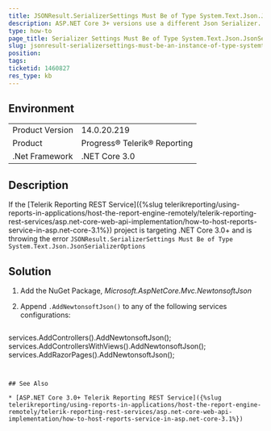 ```yaml
---
title: JSONResult.SerializerSettings Must Be of Type System.Text.Json.JsonSerializerOptions
description: ASP.NET Core 3+ versions use a different Json Serializer. Read this article to find out how to resolve this.
type: how-to
page_title: Serializer Settings Must Be of Type System.Text.Json.JsonSerializerOptions
slug: jsonresult-serializersettings-must-be-an-instance-of-type-systemtextjson-jsonserializeroptions
position: 
tags: 
ticketid: 1460827
res_type: kb
---
```


## Environment
<table>
	<tbody>
		<tr>
			<td>Product Version</td>
			<td>14.0.20.219</td>
		</tr>
		<tr>
			<td>Product</td>
			<td>Progress® Telerik® Reporting</td>
		</tr>
		<tr>
			<td>.Net Framework</td>
			<td>.NET Core 3.0</td>
		</tr>
	</tbody>
</table>

## Description

If the [Telerik Reporting REST Service]({%slug telerikreporting/using-reports-in-applications/host-the-report-engine-remotely/telerik-reporting-rest-services/asp.net-core-web-api-implementation/how-to-host-reports-service-in-asp.net-core-3.1%}) project is targeting .NET Core 3.0+ and is throwing the error `JSONResult.SerializerSettings Must Be of Type System.Text.Json.JsonSerializerOptions`

## Solution

1. Add the NuGet Package, *Microsoft.AspNetCore.Mvc.NewtonsoftJson*
1. Append `.AddNewtonsoftJson()` to any of the following services configurations:

	````C#
services.AddControllers().AddNewtonsoftJson();
	services.AddControllersWithViews().AddNewtonsoftJson();
	services.AddRazorPages().AddNewtonsoftJson();
````


## See Also

* [ASP.NET Core 3.0+ Telerik Reporting REST Service]({%slug telerikreporting/using-reports-in-applications/host-the-report-engine-remotely/telerik-reporting-rest-services/asp.net-core-web-api-implementation/how-to-host-reports-service-in-asp.net-core-3.1%})
